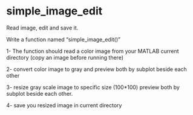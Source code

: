 # simple_image_edit
Read image, edit and save it.


Write a function named “simple_image_edit()”

1- The function should read a color image from your MATLAB current directory (copy an image before running there)

2- convert color image to gray and preview both  by subplot beside each other

3-  resize gray scale  image to specific size (100*100) preview both  by subplot beside each other.

4- save you resized image in current directory  
